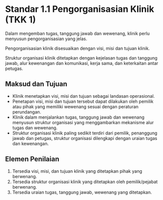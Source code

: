 # Standar 1.1 Pengorganisasian Klinik (TKK 1) 

Dalam mengemban tugas, tanggung jawab dan wewenang, klinik perlu menyusun pengorganisasian yang jelas. 

Pengorganisasian klinik disesuaikan dengan visi, misi dan tujuan klinik. 

Struktur organisasi klinik ditetapkan dengan kejelasan tugas dan tanggung jawab, alur kewenangan dan komunikasi, kerja sama, dan keterkaitan antar petugas. 

## Maksud dan Tujuan 
- Klinik menetapkan visi, misi dan tujuan sebagai landasan operasional. 
- Penetapan visi, misi dan tujuan tersebut dapat dilakukan oleh pemilik atau pihak yang memiliki wewenang sesuai dengan peraturan perundangan. 
- Klinik dalam menjalankan tugas, tanggung jawab dan wewenang menyusun struktur organisasi yang menggambarkan mekanisme alur tugas dan wewenang.  
- Struktur organisasi klinik paling sedikit terdiri dari pemilik, penanggung jawab dan petugas, struktur organisasi dilengkapi dengan uraian tugas dan kewenangan. 

## Elemen Penilaian 
1. Tersedia visi, misi, dan tujuan klinik yang ditetapkan pihak yang berwenang. 
2. Tersedia struktur organisasi klinik yang ditetapkan oleh pemilik/pejabat berwenang. 
3. Tersedia uraian tugas, tanggung jawab, wewenang yang ditetapkan.  
